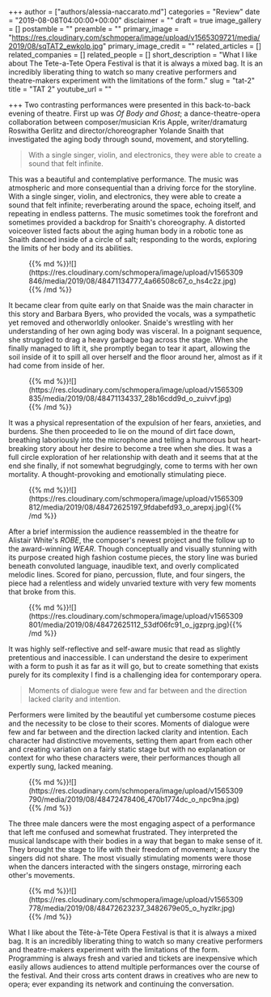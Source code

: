 +++
author = ["authors/alessia-naccarato.md"]
categories = "Review"
date = "2019-08-08T04:00:00+00:00"
disclaimer = ""
draft = true
image_gallery = []
postamble = ""
preamble = ""
primary_image = "https://res.cloudinary.com/schmopera/image/upload/v1565309721/media/2019/08/sqTAT2_ewkolp.jpg"
primary_image_credit = ""
related_articles = []
related_companies = []
related_people = []
short_description = "What I like about The Tete-a-Tete Opera Festival is that it is always a mixed bag. It is an incredibly liberating thing to watch so many creative performers and theatre-makers experiment with the limitations of the form."
slug = "tat-2"
title = "TAT 2"
youtube_url = ""

+++
Two contrasting performances were presented in this back-to-back evening of theatre. First up was _Of Body and Ghost_; a dance-theatre-opera collaboration between composer/musician Kris Apple, writer/dramaturg Roswitha Gerlitz and director/choreographer Yolande Snaith that investigated the aging body through sound, movement, and storytelling.

>With a single singer, violin, and electronics, they were able to create a sound that felt infinite.

This was a beautiful and contemplative performance. The music was atmospheric and more consequential than a driving force for the storyline. With a single singer, violin, and electronics, they were able to create a sound that felt infinite; reverberating around the space, echoing itself, and repeating in endless patterns. The music sometimes took the forefront and sometimes provided a backdrop for Snaith's choreography. A distorted voiceover listed facts about the aging human body in a robotic tone as Snaith danced inside of a circle of salt; responding to the words, exploring the limits of her body and its abilities.

<figure data-type="image">{{% md %}}![](https://res.cloudinary.com/schmopera/image/upload/v1565309846/media/2019/08/48471134777_4a66508c67_o_hs4c2z.jpg){{% /md %}}

<figcaption></figcaption>

</figure>

It became clear from quite early on that Snaide was the main character in this story and Barbara Byers, who provided the vocals, was a sympathetic yet removed and otherworldly onlooker. Snaide's wrestling with her understanding of her own aging body was visceral. In a poignant sequence, she struggled to drag a heavy garbage bag across the stage. When she finally managed to lift it, she promptly began to tear it apart, allowing the soil inside of it to spill all over herself and the floor around her, almost as if it had come from inside of her.

<figure data-type="image">{{% md %}}![](https://res.cloudinary.com/schmopera/image/upload/v1565309835/media/2019/08/48471134337_28b16cdd9d_o_zuivvf.jpg){{% /md %}}

<figcaption></figcaption>

</figure>

It was a physical representation of the expulsion of her fears, anxieties, and burdens. She then proceeded to lie on the mound of dirt face down, breathing laboriously into the microphone and telling a humorous but heart-breaking story about her desire to become a tree when she dies. It was a full circle exploration of her relationship with death and it seems that at the end she finally, if not somewhat begrudgingly, come to terms with her own mortality. A thought-provoking and emotionally stimulating piece.

<figure data-type="image">{{% md %}}![](https://res.cloudinary.com/schmopera/image/upload/v1565309812/media/2019/08/48472625197_9fdabefd93_o_arepxj.jpg){{% /md %}}

<figcaption></figcaption>

</figure>

After a brief intermission the audience reassembled in the theatre for Alistair White's _ROBE_, the composer's newest project and the follow up to the award-winning _WEAR_. Though conceptually and visually stunning with its purpose created high fashion costume pieces, the story line was buried beneath convoluted language, inaudible text, and overly complicated melodic lines. Scored for piano, percussion, flute, and four singers, the piece had a relentless and widely unvaried texture with very few moments that broke from this.

<figure data-type="image">{{% md %}}![](https://res.cloudinary.com/schmopera/image/upload/v1565309801/media/2019/08/48472625112_53df06fc91_o_jgzprg.jpg){{% /md %}}

<figcaption></figcaption>

</figure>

It was highly self-reflective and self-aware music that read as slightly pretentious and inaccessible. I can understand the desire to experiment with a form to push it as far as it will go, but to create something that exists purely for its complexity I find is a challenging idea for contemporary opera.

>Moments of dialogue were few and far between and the direction lacked clarity and intention.

Performers were limited by the beautiful yet cumbersome costume pieces and the necessity to be close to their scores. Moments of dialogue were few and far between and the direction lacked clarity and intention. Each character had distinctive movements, setting them apart from each other and creating variation on a fairly static stage but with no explanation or context for who these characters were, their performances though all expertly sung, lacked meaning.

<figure data-type="image">{{% md %}}![](https://res.cloudinary.com/schmopera/image/upload/v1565309790/media/2019/08/48472478406_470b1774dc_o_npc9na.jpg){{% /md %}}

<figcaption></figcaption>

</figure>

The three male dancers were the most engaging aspect of a performance that left me confused and somewhat frustrated. They interpreted the musical landscape with their bodies in a way that began to make sense of it. They brought the stage to life with their freedom of movement; a luxury the singers did not share. The most visually stimulating moments were those when the dancers interacted with the singers onstage, mirroring each other's movements.

<figure data-type="image">{{% md %}}![](https://res.cloudinary.com/schmopera/image/upload/v1565309778/media/2019/08/48472623237_3482679e05_o_hyzlkr.jpg){{% /md %}}

<figcaption></figcaption>

</figure>

What I like about the Tête-à-Tête Opera Festival is that it is always a mixed bag. It is an incredibly liberating thing to watch so many creative performers and theatre-makers experiment with the limitations of the form. Programming is always fresh and varied and tickets are inexpensive which easily allows audiences to attend multiple performances over the course of the festival. And their cross arts content draws in creatives who are new to opera; ever expanding its network and continuing the conversation.